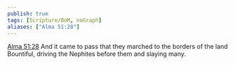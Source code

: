 ```yaml
---
publish: true
tags: [Scripture/BoM, noGraph]
aliases: ["Alma 51:28"]
---
```

[Alma 51:28](https://churchofjesuschrist.org/study/scriptures/bofm/alma/51?lang=eng&id=p28#p28) And it came to pass that they marched to the borders of the land Bountiful, driving the Nephites before them and slaying many.
